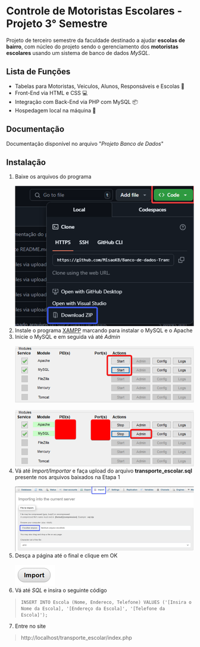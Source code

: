 # Controle de Motoristas Escolares - Projeto 3° Semestre

Projeto de terceiro semestre da faculdade destinado a ajudar **escolas de bairro**, com núcleo do projeto sendo o gerenciamento dos **motoristas escolares** usando um sistema de banco de dados *MySQL*.

## Lista de Funções

- Tabelas para Motoristas, Veiculos, Alunos, Responsáveis e Escolas  :pencil: 
- Front-End via HTML e CSS :computer:
- Integração com Back-End via PHP com MySQL :package:
- Hospedagem local na máquina :file_folder:

## Documentação
Documentação disponível no arquivo "*Projeto Banco de Dados*"

## Instalação

1. Baixe os arquivos do programa <br><br>
![Primeira etapa Tutorial](/tutorial/imagem_tutorial_1.png)
2. Instale o programa [XAMPP](https://www.apachefriends.org/pt_br/index.html) marcando para instalar o MySQL e o Apache
3. Inicie o MySQL e em seguida vá até *Admin* <br><br>
![Terceira etapa Tutorial](/tutorial/imagem_tutorial_3-1.png) <br><br>
![Terceira etapa Tutorial](/tutorial/imagem_tutorial_3-2.png)
4. Vá até *Import/Importar* e faça upload do arquivo  **transporte_escolar.sql**  presente nos arquivos baixados na Etapa 1 <br><br>
![Quarta etapa Tutorial](/tutorial/imagem_tutorial_4.png)
5. Desça a página até o final e clique em OK <br><br>
![Quinta etapa Tutorial](/tutorial/imagem_tutorial_5.png)
6. Vá até *SQL* e insira o seguinte código 
> `INSERT INTO Escola (Nome, Endereco, Telefone) VALUES ('[Insira o Nome da Escola], '[Endereço da Escola]', '[Telefone da Escola]');`
7. Entre no site
> http://localhost/transporte_escolar/index.php
